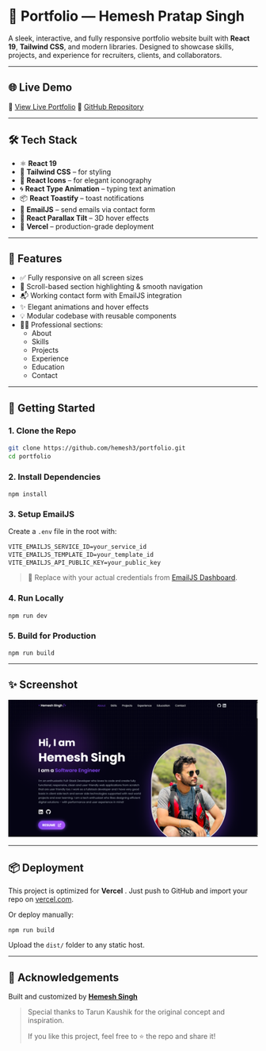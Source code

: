 # 🚀 Portfolio — Hemesh Pratap Singh

A sleek, interactive, and fully responsive portfolio website built with **React 19**, **Tailwind CSS**, and modern libraries. Designed to showcase skills, projects, and experience for recruiters, clients, and collaborators.

---

## 🌐 Live Demo

🔗 [View Live Portfolio](https://portfolio-lime-ten-23.vercel.app/)
📂 [GitHub Repository](https://github.com/hemesh3/portfolio)

---

## 🛠️ Tech Stack

- ⚛️ **React 19**
- 🎨 **Tailwind CSS** – for styling
- 🧩 **React Icons** – for elegant iconography
- 🌀 **React Type Animation** – typing text animation
- 📦 **React Toastify** – toast notifications
- 💌 **EmailJS** – send emails via contact form
- 🧲 **React Parallax Tilt** – 3D hover effects
- 🚀 **Vercel** – production-grade deployment

---

## 📁 Features

- ✅ Fully responsive on all screen sizes
- 🎯 Scroll-based section highlighting & smooth navigation
- 📬 Working contact form with EmailJS integration
- ✨ Elegant animations and hover effects
- 💡 Modular codebase with reusable components
- 🧑‍💻 Professional sections:
  - About
  - Skills
  - Projects
  - Experience
  - Education
  - Contact

---

## 🚀 Getting Started

### 1. Clone the Repo

```bash
git clone https://github.com/hemesh3/portfolio.git
cd portfolio
```

### 2. Install Dependencies

```
npm install
```

### 3. Setup EmailJS

Create a `.env` file in the root with:

```
VITE_EMAILJS_SERVICE_ID=your_service_id
VITE_EMAILJS_TEMPLATE_ID=your_template_id
VITE_EMAILJS_API_PUBLIC_KEY=your_public_key
```

> 🔑 Replace with your actual credentials from [EmailJS Dashboard](https://dashboard.emailjs.com/admin/account).

### 4. Run Locally

```
npm run dev
```

### 5. Build for Production

```
npm run build
```

---

## ✨ Screenshot

![Portfolio](image/README/portfolio.png)

---

## 📦 Deployment

This project is optimized for  **Vercel** . Just push to GitHub and import your repo on [vercel.com]().

Or deploy manually:

```
npm run build
```

Upload the `dist/` folder to any static host.

---

## 🙌 Acknowledgements

Built and customized by [**Hemesh Singh**](https://www.linkedin.com/in/hemesh1/)

> Special thanks to Tarun Kaushik for the original concept and inspiration.
>
> If you like this project, feel free to ⭐ the repo and share it!
